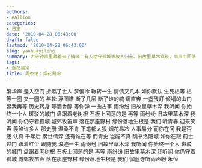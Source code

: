 ```yaml
---
authors:
- eallion
categories:
- 日志
date: '2010-04-28 06:43:00'
draft: false
lastmod: '2010-04-28 06:43:00'
slug: yanhuayileng
summary: 古寺钟声里藏着未了情缘，有人枯守孤城等故人归来。旧故里草木疯长，雨声中回荡着千年执念。青史写不尽温柔，烟花易冷人事易分，唯有石板上盘踞的树根记得那句承诺。牧笛声落在野村，缘分最终落地生根，伽蓝寺的雨声里盼着永恒。
tags:
- 烟花易冷
title: 周杰伦：烟花易冷
---
```


繁华声 遁入空门 折煞了世人
梦偏冷 辗转一生 情债又几本
如你默认 生死枯等
枯等一圈 又一圈的 年轮
浮图塔 断了几层 断了谁的魂
痛直奔 一盏残灯 倾塌的山门
容我再等 历史转身
等酒香醇 等你弹 一曲古筝
雨纷纷 旧故里草木深
我听闻 你始终一个人
斑驳的城门 盘踞着老树根
石板上回荡的是 再等
雨纷纷 旧故里草木深
我听闻 你仍守着孤城
城郊牧笛声 落在那座野村
缘份落地生根是 我们
听青春 迎来笑声 羡煞许多人
那史册 温柔不肯 下笔都太狠
烟花易冷 人事易分
而你在问 我是否还 认真
千年后 累世情深 还有谁在等
而青史 岂能不真 魏书洛阳城
如你在跟 前世过门
跟着红尘 跟随我 浪迹一生
雨纷纷 旧故里草木深
我听闻 你始终一个人
斑驳的城门 盘踞着老树根
石板上回荡的是 再等
雨纷纷 旧故里草木深
我听闻 你仍守着孤城
城郊牧笛声 落在那座野村
缘份落地生根是 我们
伽蓝寺听雨声盼 永恒